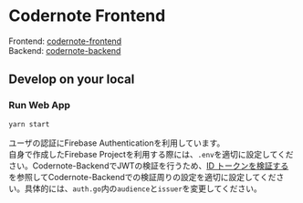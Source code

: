 # Codernote Frontend

Frontend: [codernote-frontend](https://github.com/tsushiy/codernote-frontend)  
Backend: [codernote-backend](https://github.com/tsushiy/codernote-backend)

## Develop on your local

### Run Web App

```sh
yarn start
```

ユーザの認証にFirebase Authenticationを利用しています。  
自身で作成したFirebase Projectを利用する際には、`.env`を適切に設定してください。Codernote-BackendでJWTの検証を行うため、[ID トークンを検証する](https://firebase.google.com/docs/auth/admin/verify-id-tokens?hl=ja)を参照してCodernote-Backendでの検証周りの設定を適切に設定してください。具体的には、`auth.go`内の`audience`と`issuer`を変更してください。
